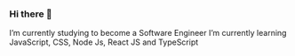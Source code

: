 ### Hi there 👋


 I’m currently studying to become a Software Engineer
 I’m currently learning JavaScript, CSS, Node Js, React JS and TypeScript

